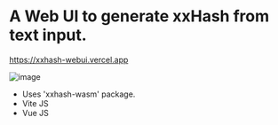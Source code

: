 # A Web UI to generate xxHash from text input.

https://xxhash-webui.vercel.app

![image](https://user-images.githubusercontent.com/20613798/200807883-0688da4d-239f-4d40-adca-a5d2f00c15a4.png)

- Uses 'xxhash-wasm' package.
- Vite JS
- Vue JS
